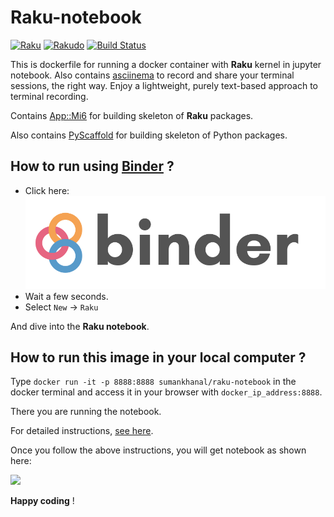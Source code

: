 # Raku-notebook

[![Raku](https://img.shields.io/badge/Raku-v6.d-blue.svg)](https://rakudo.org/downloads/star/)
[![Rakudo](https://img.shields.io/badge/Rakudo-2020.05-blue.svg)](https://rakudo.org/downloads/star/)
[![Build Status](https://travis-ci.com/sumanstats/raku-notebook.svg?branch=master)](https://travis-ci.com/sumanstats/raku-notebook)


This is dockerfile for running a docker container with **Raku** kernel in jupyter notebook. Also contains [asciinema](https://asciinema.org/) to record and share your terminal sessions, the right way. Enjoy a lightweight, purely text-based approach to terminal recording.

Contains [App::Mi6](https://github.com/skaji/mi6) for building skeleton of **Raku** packages.

Also contains [PyScaffold](https://github.com/blue-yonder/pyscaffold) for building skeleton of Python packages.


## How to run using [Binder](https://mybinder.org/) ?


+ Click here: [![Binder](imgs/binder-logo.svg)](https://mybinder.org/v2/gh/sumanstats/raku-notebook/master)
+ Wait a few seconds.
+ Select `New` -> `Raku`

And dive into the **Raku notebook**.


## How to run this image in your local computer ?

Type `docker run -it -p 8888:8888 sumankhanal/raku-notebook` in the docker terminal and access it in your browser with
`docker_ip_address:8888`.

There you are running the notebook.

For detailed instructions, [see here](https://sumankhanal.netlify.com/post/raku_notebook/).


Once you follow the above instructions, you will get notebook as shown here:

![](https://github.com/sumanstats/raku-notebook/blob/master/imgs/notebook.PNG)

**Happy coding** !



